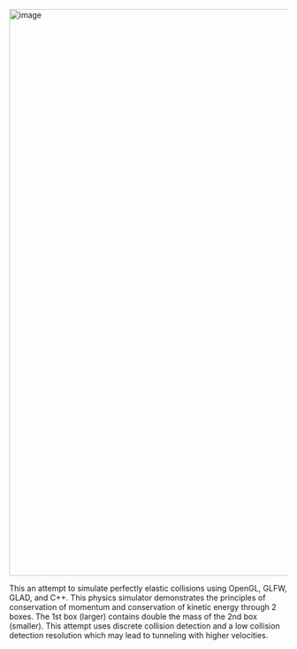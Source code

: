 <img width="1280" height="1024" alt="image" src="https://github.com/user-attachments/assets/4d8c0157-7e01-465c-83ff-c2d138340cec" />

This an attempt to simulate perfectly elastic collisions using OpenGL, GLFW, GLAD, and C++. 
This physics simulator demonstrates the principles of conservation of momentum and conservation of kinetic energy through 2 boxes. 
The 1st box (larger) contains double the mass of the 2nd box (smaller).
This attempt uses discrete collision detection and a low collision detection resolution which may lead to tunneling with higher velocities.
